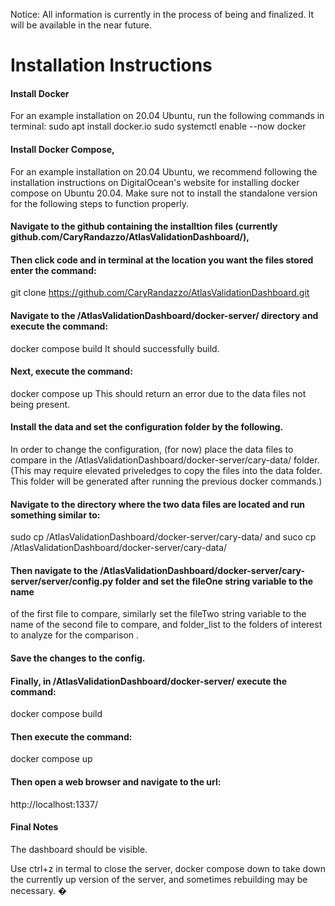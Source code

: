 Notice: All information is currently in the process of being and finalized. It will be available in the near future.

# Installation Instructions

#### Install Docker
 For an example installation on 20.04 Ubuntu, run the following commands in terminal:
  sudo apt install docker.io
  sudo systemctl enable --now docker

#### Install Docker Compose,                                                                                                         
 For an example installation on 20.04 Ubuntu, we recommend following the installation instructions on DigitalOcean's website for installing docker compose on Ubuntu 20.04. Make sure not to install the standalone version for the following steps to function properly.

#### Navigate to the github containing the installtion files (currently github.com/CaryRandazzo/AtlasValidationDashboard/),

#### Then click code and in terminal at the location you want the files stored enter the command:
git clone https://github.com/CaryRandazzo/AtlasValidationDashboard.git

#### Navigate to the /AtlasValidationDashboard/docker-server/ directory and execute the command:
docker compose build
It should successfully build.

#### Next, execute the command:
docker compose up
This should return an error due to the data files not being present.

#### Install the data and set the configuration folder by the following.
In order to change the configuration, (for now) place the data files to compare in the /AtlasValidationDashboard/docker-server/cary-data/ folder. 
(This may require elevated priveledges to copy the files into the data folder. This folder will be generated after running the previous docker commands.)

#### Navigate to the directory where the two data files are located and run something similar to:
sudo cp <datafile1> /AtlasValidationDashboard/docker-server/cary-data/    and
suco cp <datafile1> /AtlasValidationDashboard/docker-server/cary-data/

#### Then navigate to the /AtlasValidationDashboard/docker-server/cary-server/server/config.py folder and set the fileOne string variable to the name 
of the first file to compare, similarly set the fileTwo string variable to the name of the second file to compare, and folder_list to the 
folders of interest to analyze for the comparison .

#### Save the changes to the config.

#### Finally, in /AtlasValidationDashboard/docker-server/ execute the command:
docker compose build

#### Then execute the command:
docker compose up

#### Then open a web browser and navigate to the url: 
http://localhost:1337/

#### Final Notes
The dashboard should be visible.

Use ctrl+z in termal to close the server, docker compose down to take down the currently up version of the server, and sometimes rebuilding may be
necessary.
�
